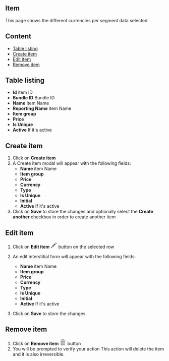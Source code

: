 ## Item

This page shows the different currencies per segment data selected

## Content
- [Table listing](#table-listing)
- [Create item](#create-item)
- [Edit item](#edit-item)
- [Remove item](#remove-item)


## Table listing

- **Id** item ID
- **Bundle ID** Bundle ID
- **Name** item Name
- **Reporting Name** item Name
- **Item group**
- **Price**
- **Is Unique**
- **Active** If it's active

## Create item

1. Click on **Create item**
2. A Create item modal will appear with the following fields:
    - **Name** item Name
    - **Item group**
    - **Price**
    - **Currency**
    - **Type**
    - **Is Unique**
    - **Initial**
    - **Active** If it's active
3. Click on **Save** to store the changes and optionally select the **Create another** checkbox in order to create another item


## Edit item
1. Click on **Edit item** ![pencil](https://github.com/azerion/gamedock-sdk/raw/master/docs/console/_images/pencil.png) button on the selected row
2. An edit interstitial form will appear with the following fields:
    - **Name** item Name
    - **Item group**
    - **Price**
    - **Currency**
    - **Type**
    - **Is Unique**
    - **Initial**
    - **Active** If it's active

3. Click on **Save** to store the changes

## Remove item
1. Click on **Remove item** ![trash](https://github.com/azerion/gamedock-sdk/raw/master/docs/console/_images/trash.png) button 
2. You will be prompted to verify your action
   This action will delete the item and it is also irreversible. 